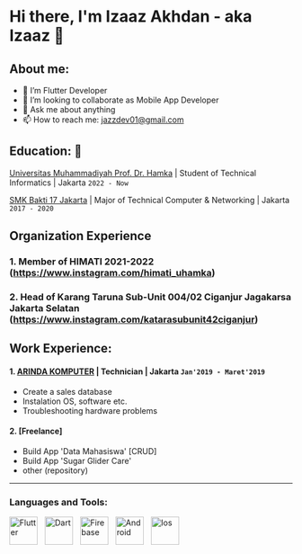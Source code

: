 
# Hi there, I'm Izaaz Akhdan - aka Izaaz 👋
## About me:
- 🌱 I’m Flutter Developer
- 👯 I’m looking to collaborate as Mobile App Developer
- 💬 Ask me about anything
- 📫 How to reach me: jazzdev01@gmail.com

## Education: 🏫

[Universitas Muhammadiyah Prof. Dr. Hamka](https://www.uhamka.ac.id) | Student of Technical Informatics | Jakarta `2022 - Now`

[SMK Bakti 17 Jakarta](https://www.smkbakti17.sch.id) | Major of Technical Computer & Networking | Jakarta `2017 - 2020`

## Organization Experience
### 1. Member of HIMATI 2021-2022 (https://www.instagram.com/himati_uhamka)
### 2. Head of Karang Taruna Sub-Unit 004/02 Ciganjur Jagakarsa Jakarta Selatan (https://www.instagram.com/katarasubunit42ciganjur)


## Work Experience:
#### 1. [ARINDA KOMPUTER](https://www.youtube.com/channel/UCC5II2e200COUOlOCYWz3Mg) | Technician | Jakarta `Jan'2019 - Maret'2019`
   - Create a sales database
   - Instalation OS, software etc.
   - Troubleshooting hardware problems
#### 2. [Freelance]
   - Build App 'Data Mahasiswa' [CRUD]
   - Build App 'Sugar Glider Care'
   - other (repository)
---

### Languages and Tools:

[<img align="left" alt="Flutter" width="50px" src="https://firebasestorage.googleapis.com/v0/b/sugar-glider-care-app.appspot.com/o/assetgit%2Ficons8-flutter.svg?alt=media&token=ba87085d-35c4-4796-84f2-8cb9009f4f5e" style="padding-right:10px;" />][webdev]
[<img align="left" alt="Dart" width="50px" src="https://firebasestorage.googleapis.com/v0/b/sugar-glider-care-app.appspot.com/o/assetgit%2Ficons8-dart.svg?alt=media&token=e960c596-1f10-4b8d-b807-ae3557e0a3b6" style="padding-right:10px;" />][webdev]
[<img align="left" alt="Firebase" width="50px" src="https://firebasestorage.googleapis.com/v0/b/sugar-glider-care-app.appspot.com/o/assetgit%2Ficons8-firebase.svg?alt=media&token=710d3122-ae05-4ffc-afe4-8930f6896a21" style="padding-right:10px;" />][webdev]
[<img align="left" alt="Android" width="50px" src="https://firebasestorage.googleapis.com/v0/b/sugar-glider-care-app.appspot.com/o/assetgit%2Ficons8-android-os.svg?alt=media&token=66333de9-364e-4228-a9a3-f3b6a57ed936" style="padding-right:10px;" />][webdev]
[<img align="left" alt="Ios" width="50px" src="https://firebasestorage.googleapis.com/v0/b/sugar-glider-care-app.appspot.com/o/assetgit%2Ficons8-ios-logo.svg?alt=media&token=431b03cf-9051-469b-b9e5-a137c81d7f4e" style="padding-right:0px;" />][webdev]

<br />
<br />


[webdev]: https://github.com/imjazzdev/imjazzdev
<!---
imjazzdev/imjazzdev is a ✨ special ✨ repository because its `README.md` (this file) appears on your GitHub profile.
You can click the Preview link to take a look at your changes.
--->
